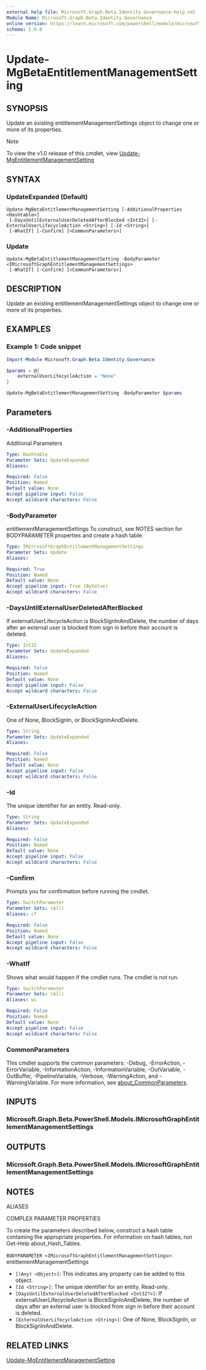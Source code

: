 ```yaml
---
external help file: Microsoft.Graph.Beta.Identity.Governance-help.xml
Module Name: Microsoft.Graph.Beta.Identity.Governance
online version: https://learn.microsoft.com/powershell/module/microsoft.graph.beta.identity.governance/update-mgbetaentitlementmanagementsetting
schema: 2.0.0
---
```


# Update-MgBetaEntitlementManagementSetting

## SYNOPSIS
Update an existing entitlementManagementSettings object to change one or more of its properties.

> [!NOTE]
> To view the v1.0 release of this cmdlet, view [Update-MgEntitlementManagementSetting](/powershell/module/Microsoft.Graph.Identity.Governance/Update-MgEntitlementManagementSetting?view=graph-powershell-v1.0)

## SYNTAX

### UpdateExpanded (Default)
```
Update-MgBetaEntitlementManagementSetting [-AdditionalProperties <Hashtable>]
 [-DaysUntilExternalUserDeletedAfterBlocked <Int32>] [-ExternalUserLifecycleAction <String>] [-Id <String>]
 [-WhatIf] [-Confirm] [<CommonParameters>]
```

### Update
```
Update-MgBetaEntitlementManagementSetting -BodyParameter <IMicrosoftGraphEntitlementManagementSettings>
 [-WhatIf] [-Confirm] [<CommonParameters>]
```

## DESCRIPTION
Update an existing entitlementManagementSettings object to change one or more of its properties.

## EXAMPLES

### Example 1: Code snippet
```powershell
Import-Module Microsoft.Graph.Beta.Identity.Governance

$params = @{
	externalUserLifecycleAction = "None"
}

Update-MgBetaEntitlementManagementSetting -BodyParameter $params

```
## Parameters

### -AdditionalProperties
Additional Parameters

```yaml
Type: Hashtable
Parameter Sets: UpdateExpanded
Aliases:

Required: False
Position: Named
Default value: None
Accept pipeline input: False
Accept wildcard characters: False
```

### -BodyParameter
entitlementManagementSettings
To construct, see NOTES section for BODYPARAMETER properties and create a hash table.

```yaml
Type: IMicrosoftGraphEntitlementManagementSettings
Parameter Sets: Update
Aliases:

Required: True
Position: Named
Default value: None
Accept pipeline input: True (ByValue)
Accept wildcard characters: False
```

### -DaysUntilExternalUserDeletedAfterBlocked
If externalUserLifecycleAction is BlockSignInAndDelete, the number of days after an external user is blocked from sign in before their account is deleted.

```yaml
Type: Int32
Parameter Sets: UpdateExpanded
Aliases:

Required: False
Position: Named
Default value: None
Accept pipeline input: False
Accept wildcard characters: False
```

### -ExternalUserLifecycleAction
One of None, BlockSignIn, or BlockSignInAndDelete.

```yaml
Type: String
Parameter Sets: UpdateExpanded
Aliases:

Required: False
Position: Named
Default value: None
Accept pipeline input: False
Accept wildcard characters: False
```

### -Id
The unique identifier for an entity.
Read-only.

```yaml
Type: String
Parameter Sets: UpdateExpanded
Aliases:

Required: False
Position: Named
Default value: None
Accept pipeline input: False
Accept wildcard characters: False
```

### -Confirm
Prompts you for confirmation before running the cmdlet.

```yaml
Type: SwitchParameter
Parameter Sets: (All)
Aliases: cf

Required: False
Position: Named
Default value: None
Accept pipeline input: False
Accept wildcard characters: False
```

### -WhatIf
Shows what would happen if the cmdlet runs.
The cmdlet is not run.

```yaml
Type: SwitchParameter
Parameter Sets: (All)
Aliases: wi

Required: False
Position: Named
Default value: None
Accept pipeline input: False
Accept wildcard characters: False
```

### CommonParameters
This cmdlet supports the common parameters: -Debug, -ErrorAction, -ErrorVariable, -InformationAction, -InformationVariable, -OutVariable, -OutBuffer, -PipelineVariable, -Verbose, -WarningAction, and -WarningVariable. For more information, see [about_CommonParameters](http://go.microsoft.com/fwlink/?LinkID=113216).

## INPUTS

### Microsoft.Graph.Beta.PowerShell.Models.IMicrosoftGraphEntitlementManagementSettings
## OUTPUTS

### Microsoft.Graph.Beta.PowerShell.Models.IMicrosoftGraphEntitlementManagementSettings
## NOTES

ALIASES

COMPLEX PARAMETER PROPERTIES

To create the parameters described below, construct a hash table containing the appropriate properties. For information on hash tables, run Get-Help about_Hash_Tables.


`BODYPARAMETER <IMicrosoftGraphEntitlementManagementSettings>`: entitlementManagementSettings
  - `[(Any) <Object>]`: This indicates any property can be added to this object.
  - `[Id <String>]`: The unique identifier for an entity. Read-only.
  - `[DaysUntilExternalUserDeletedAfterBlocked <Int32?>]`: If externalUserLifecycleAction is BlockSignInAndDelete, the number of days after an external user is blocked from sign in before their account is deleted.
  - `[ExternalUserLifecycleAction <String>]`: One of None, BlockSignIn, or BlockSignInAndDelete.

## RELATED LINKS
[Update-MgEntitlementManagementSetting](/powershell/module/Microsoft.Graph.Identity.Governance/Update-MgEntitlementManagementSetting?view=graph-powershell-v1.0)

